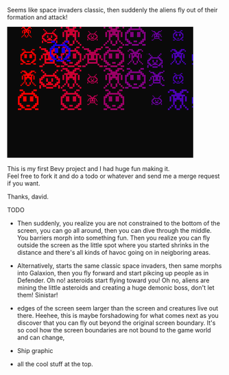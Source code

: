 Seems like space invaders classic, then suddenly the aliens fly out of their formation and attack!

![Image demonstrating the game](demo.png?raw=true "Screen shot game play")

This is my first Bevy project and I had huge fun making it.  
Feel free to fork it and do a todo or whatever and send me a merge request if you want.

Thanks,
david.

TODO

- Then suddenly, you realize you are not constrained to the bottom of the screen,
you can go all around, then you can dive through the middle.  You barriers morph into something fun.
Then you realize you can fly outside the screen as the little spot where you started shrinks in the distance
and there's all kinds of havoc going on in neigboring areas.

- Alternatively, starts the same classic space invaders, then same morphs into Galaxion,
then you fly forward and start pikcing up people as in Defender.  Oh no! asteroids start flying toward you!
Oh no, aliens are mining the little asteroids and creating a huge demonic boss, don't let them! Sinistar!

- edges of the screen seem larger than the screen and creatures live out there.  Heehee, this is maybe forshadowing for what comes next as you discover that you can fly out beyond the original screen boundary.  It's so cool how the screen boundaries are not bound to the game world and can change,

- Ship graphic

- all the cool stuff at the top.

